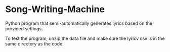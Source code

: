 # Song-Writing-Machine
Python program that semi-automatically generates lyrics based on the provided settings. 

To test the program, unzip the data file and make sure the lyricv csv is in the same directory as the code. 
